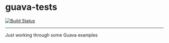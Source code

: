 guava-tests
===========

[![Build Status](https://travis-ci.org/mrice/guava-tests.png)](https://travis-ci.org/mrice/guava-tests)


----
Just working through some Guava examples
